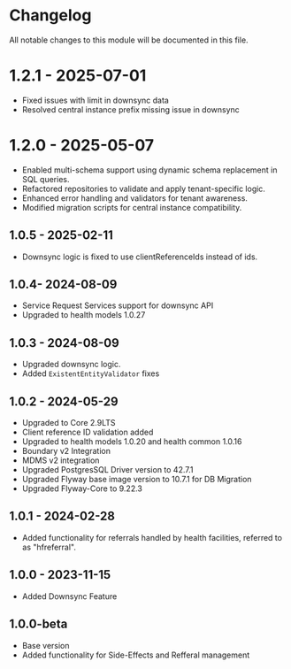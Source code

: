 # Changelog

All notable changes to this module will be documented in this file.

# 1.2.1 - 2025-07-01

* Fixed issues with limit in downsync data
* Resolved central instance prefix missing issue in downsync

# 1.2.0 - 2025-05-07

* Enabled multi-schema support using dynamic schema replacement in SQL queries.
* Refactored repositories to validate and apply tenant-specific logic.
* Enhanced error handling and validators for tenant awareness.
* Modified migration scripts for central instance compatibility.

## 1.0.5 - 2025-02-11

- Downsync logic is fixed to use clientReferenceIds instead of ids.

## 1.0.4- 2024-08-09

- Service Request Services support for downsync API
- Upgraded to health models 1.0.27

## 1.0.3 - 2024-08-09

- Upgraded downsync logic.
- Added `ExistentEntityValidator` fixes

## 1.0.2 - 2024-05-29

- Upgraded to Core 2.9LTS
- Client reference ID validation added
- Upgraded to health models 1.0.20 and health common 1.0.16
- Boundary v2 Integration
- MDMS v2 integration
- Upgraded PostgresSQL Driver version to 42.7.1
- Upgraded Flyway base image version to 10.7.1 for DB Migration
- Upgraded Flyway-Core to 9.22.3

## 1.0.1 - 2024-02-28

- Added functionality for referrals handled by health facilities, referred to as "hfreferral".

## 1.0.0 - 2023-11-15

- Added Downsync Feature

## 1.0.0-beta

- Base version
- Added functionality for Side-Effects and Refferal management
